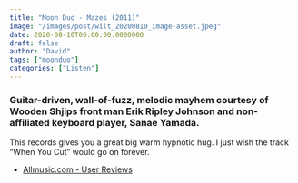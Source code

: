 ```yaml
---
title: "Moon Duo - Mazes (2011)"
image: "/images/post/wilt_20200810_image-asset.jpeg"
date: 2020-08-10T00:00:00.0000000
draft: false
author: "David"
tags: ["moonduo"]
categories: ["Listen"]
---
```

### Guitar-driven, wall-of-fuzz, melodic mayhem courtesy of Wooden Shjips front man Erik Ripley Johnson and non-affiliated keyboard player, Sanae Yamada.   
  
This records gives you a great big warm hypnotic hug. I just wish the track “When You Cut” would go on forever.  

-  [Allmusic.com - User Reviews](Guitar-driven,%20wall-of-fuzz,%20melodic%20mayhem%20courtesy%20of%20Wooden%20Shjips%20front%20man%20Erik%20Ripley%20Johnson%20and%20non-affiliated%20keyboard%20player,%20Sanae%20Yamada.%20This%20records%20gives%20you%20a%20great%20big%20warm%20hypnotic%20hug.%20I%20just%20wish%20the%20track%20“When%20You%20Cut”%20would%20go%20on%20forever.%20%20https://www.allmusic.com/album/mazes-mw0002107393/user-reviews)